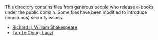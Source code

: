 This directory contains files from generous people who release e-books under the public domain. Some files have been 
modified to introduce (innocuous) security issues.

-   [Richard II, William Shakespeare](https://github.com/standardebooks/william-shakespeare_richard-ii)
-   [Tao Te Ching, Laozi](https://github.com/standardebooks/laozi_tao-te-ching_james-legge)
